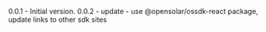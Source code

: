 0.0.1 - Initial version.
0.0.2 - update - use @opensolar/ossdk-react package, update links to other sdk sites
